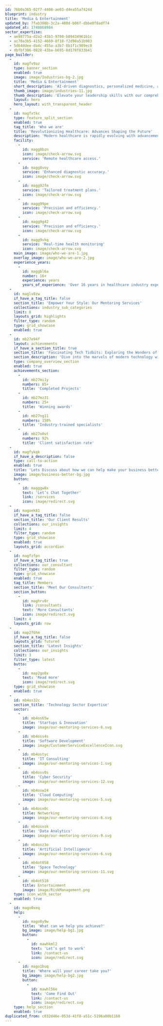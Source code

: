 ```yaml
---
id: 76b0a365-02f7-4408-ae03-d4ea55a7424d
blueprint: industry
title: 'Media & Entertainment'
updated_by: 7fab386b-3c2a-480d-b06f-dbbe0f8adf74
updated_at: 1748868984
sector_expertise:
  - ae98775a-d2a2-43b3-9700-b09434961b1c
  - ac70a3b5-4152-4669-8f18-f2d98a51b983
  - 5d64ddee-da4c-455a-a3b7-8b1f1c989ec0
  - dbfbf306-0828-43ba-b695-8d178f833b41
page_builder:
  -
    id: magfv9az
    type: banner_section
    enabled: true
    image: image/Industries-bg-2.jpg
    title: 'Media & Entertainment'
    short_description: 'AI-driven diagnostics, personalized medicine, and telehealth reshape modern healthcare.'
    thumb_image: image/industries-11.jpg
    thumb_description: 'Elevate your leadership skills with our comprehensive Leadership Coaching program. Designed for emerging leaders, middle managers, and senior executives, our coaching offers personalized one-on-one sessions, 360-degree feedback, and action learning projects. Enhance your communication, strategic thinking, and conflict resolution skills while fostering emotional'
    layout: hero
    hero_layout: with_transparent_header
  -
    id: magfxtkc
    type: feature_split_section
    enabled: true
    tag_title: 'Who we are'
    title: 'Revolutionizing Healthcare: Advances Shaping the Future'
    description: 'Modern healthcare is rapidly evolving with advancements that enhance patient outcomes, streamline operations, and promote overall wellness. Innovations in technology, personalized medicine, and patient care are shaping the future of the industry, making healthcare more efficient and accessible.'
    facility:
      -
        id: magg8bzn
        icon: image/check-arrow.svg
        service: 'Remote healthcare access.'
      -
        id: magg8voy
        service: 'Enhanced diagnostic accuracy.'
        icon: image/check-arrow.svg
      -
        id: magg92fm
        service: 'Tailored treatment plans.'
        icon: image/check-arrow.svg
      -
        id: magg99pe
        service: 'Precision and efficiency.'
        icon: image/check-arrow.svg
      -
        id: magg9g42
        service: 'Precision and efficiency.'
        icon: image/check-arrow.svg
      -
        id: magg9vkq
        service: 'Real-time health monitoring'
        icon: image/check-arrow.svg
    main_image: image/who-we-are-1.jpg
    overlay_image: image/who-we-are-2.jpg
    experience_years:
      -
        id: maggbl6a
        number: 16+
        experience: years
        years_of_experience: 'Over 16 years in healthcare industry expertise.'
  -
    id: maglv8zw
    if_have_a_tag_title: false
    section_title: 'Empower Your Style: Our Mentoring Services'
    collections: industry_sub_categories
    limit: 8
    layouts_grid: highlights
    filter_type: random
    type: grid_showcase
    enabled: true
  -
    id: mb27e94f
    layout: achievements
    if_have_a_section_title: true
    section_title: 'Fascinating Tech Tidbits: Exploring the Wonders of Technology'
    section_description: 'Dive into the marvels of modern technology with our collection of fun facts! Discover intriguing insights and surprising details about the gadgets, innovations, and digital advancements that shape our'
    type: company_overview_section
    enabled: true
    achievements_section:
      -
        id: mb27mi1y
        numbers: 85+
        title: 'Completed Projects'
      -
        id: mb27mz31
        numbers: 25+
        title: 'Winning awards'
      -
        id: mb27ng11
        numbers: 150%
        title: 'Industry-trained specialists'
      -
        id: mb27o0ut
        numbers: 92%
        title: 'Client satisfaction rate'
  -
    id: magfykqk
    if_have_a_description: false
    type: call-to-action
    enabled: true
    title: 'Lets Discuss about how we can help make your business better'
    image: image/business-better-bg.jpg
    button:
      -
        id: magggw8x
        text: 'Let’s Chat Together'
        link: /services
        icon: image/redirect.svg
  -
    id: magoek81
    if_have_a_tag_title: false
    section_title: 'Our Client Results'
    collections: our_insights
    limit: 4
    filter_type: random
    type: grid_showcase
    enabled: true
    layouts_grid: accordion
  -
    id: magfzfpn
    if_have_a_tag_title: true
    collections: our_consultant
    filter_type: random
    type: grid_showcase
    enabled: true
    tag_title: Members
    section_title: 'Meet Our Consultants'
    section_button:
      -
        id: maghrv0r
        link: /consultants
        text: 'More Consultants'
        icon: image/redirect.svg
    limit: 4
    layouts_grid: row
  -
    id: map2f6hm
    if_have_a_tag_title: false
    layouts_grid: futured
    section_title: 'Latest Insights'
    collections: our_insights
    limit: 3
    filter_type: latest
    butto:
      -
        id: map2go0x
        text: 'Read more'
        icon: image/redirect.svg
    type: grid_showcase
    enabled: true
  -
    id: mb4os32c
    section_title: 'Technology Sector Expertise'
    sector:
      -
        id: mb4os65w
        title: 'Startups & Innovation'
        image: image/our-mentoring-services-6.svg
      -
        id: mb4oss4s
        title: 'Software Development'
        image: image/CustomerServiceExcellenceIcon.svg
      -
        id: mb4ostyc
        title: 'IT Consulting'
        image: image/our-mentoring-services-1.svg
      -
        id: mb4osv0s
        title: 'Cyber Security'
        image: image/our-mentoring-services-12.svg
      -
        id: mb4osw24
        title: 'Cloud Computing'
        image: image/our-mentoring-services-5.svg
      -
        id: mb4osx0c
        title: Networking
        image: image/our-mentoring-services-6.svg
      -
        id: mb4osxsk
        title: 'Data Analytics'
        image: image/our-mentoring-services-9.svg
      -
        id: mb4osz3o
        title: 'Artificial Intelligence'
        image: image/our-mentoring-services-6.svg
      -
        id: mb4ot058
        title: 'Space Technology'
        image: image/our-mentoring-services-11.svg
      -
        id: mb4ot518
        title: Entertainment
        image: image/RiskManagement.png
    type: icon_with_sector
    enabled: true
  -
    id: mago0xeq
    help:
      -
        id: mago0y9w
        title: 'What can we help you achieve?'
        bg_image: image/help-bg1.jpg
        button:
          -
            id: mawhkml2
            text: 'Let’s get to work'
            link: /contact-us
            icon: image/redirect.svg
      -
        id: mago1buq
        title: 'Where will your career take you?'
        bg_image: image/help-bg2.jpg
        button:
          -
            id: mawhl56e
            text: 'Come Find Out'
            link: /contact-us
            icon: image/redirect.svg
    type: help_section
    enabled: true
duplicated_from: c032d46e-053d-41f8-a51c-5196a00b1160
---
```

